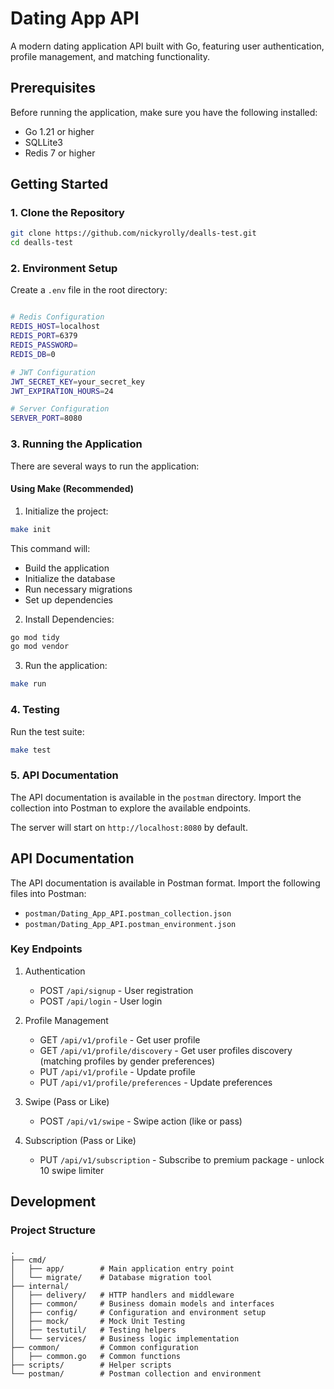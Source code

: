 # Dating App API

A modern dating application API built with Go, featuring user authentication, profile management, and matching functionality.

## Prerequisites

Before running the application, make sure you have the following installed:

- Go 1.21 or higher
- SQLLite3
- Redis 7 or higher

## Getting Started

### 1. Clone the Repository

```bash
git clone https://github.com/nickyrolly/dealls-test.git
cd dealls-test
```

### 2. Environment Setup

Create a `.env` file in the root directory:

```bash

# Redis Configuration
REDIS_HOST=localhost
REDIS_PORT=6379
REDIS_PASSWORD=
REDIS_DB=0

# JWT Configuration
JWT_SECRET_KEY=your_secret_key
JWT_EXPIRATION_HOURS=24

# Server Configuration
SERVER_PORT=8080
```

### 3. Running the Application

There are several ways to run the application:

#### Using Make (Recommended)

1. Initialize the project:
```bash
make init
```
This command will:
- Build the application
- Initialize the database
- Run necessary migrations
- Set up dependencies

2. Install Dependencies:
```bash
go mod tidy
go mod vendor
```

3. Run the application:
```bash
make run
```


### 4. Testing

Run the test suite:
```bash
make test
```

### 5. API Documentation

The API documentation is available in the `postman` directory. Import the collection into Postman to explore the available endpoints.

The server will start on `http://localhost:8080` by default.

## API Documentation

The API documentation is available in Postman format. Import the following files into Postman:

- `postman/Dating_App_API.postman_collection.json`
- `postman/Dating_App_API.postman_environment.json`

### Key Endpoints

1. Authentication
   - POST `/api/signup` - User registration
   - POST `/api/login` - User login

2. Profile Management
   - GET `/api/v1/profile` - Get user profile
   - GET `/api/v1/profile/discovery` - Get user profiles discovery (matching profiles by gender preferences)
   - PUT `/api/v1/profile` - Update profile
   - PUT `/api/v1/profile/preferences` - Update preferences

3. Swipe (Pass or Like)
   - POST `/api/v1/swipe` - Swipe action (like or pass)

4. Subscription (Pass or Like)
   - PUT `/api/v1/subscription` - Subscribe to premium package - unlock 10 swipe limiter

## Development

### Project Structure

```
.
├── cmd/
│   ├── app/        # Main application entry point
│   └── migrate/    # Database migration tool
├── internal/
│   ├── delivery/   # HTTP handlers and middleware
│   ├── common/     # Business domain models and interfaces
│   ├── config/     # Configuration and environment setup
│   ├── mock/       # Mock Unit Testing
│   ├── testutil/   # Testing helpers
│   └── services/   # Business logic implementation
├── common/         # Common configuration
│   ├── common.go   # Common functions
├── scripts/        # Helper scripts
└── postman/        # Postman collection and environment